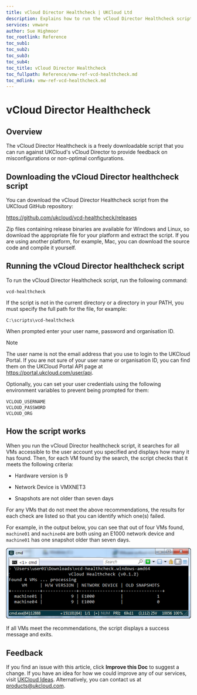 ```yaml
---
title: vCloud Director Healthcheck | UKCloud Ltd
description: Explains how to run the vCloud Director Healthcheck script
services: vmware
author: Sue Highmoor
toc_rootlink: Reference
toc_sub1: 
toc_sub2:
toc_sub3:
toc_sub4:
toc_title: vCloud Director Healthcheck
toc_fullpath: Reference/vmw-ref-vcd-healthcheck.md
toc_mdlink: vmw-ref-vcd-healthcheck.md
---
```


# vCloud Director Healthcheck

## Overview

The vCloud Director Healthcheck is a freely downloadable script that you can run against UKCloud's vCloud Director to provide feedback on misconfigurations or non-optimal configurations.

## Downloading the vCloud Director healthcheck script

You can download the vCloud Director Healthcheck script from the UKCloud GitHub repository:

<https://github.com/ukcloud/vcd-healthcheck/releases>

Zip files containing release binaries are available for Windows and Linux, so download the appropriate file for your platform and extract the script. If you are using another platform, for example, Mac, you can download the source code and compile it yourself.

## Running the vCloud Director healthcheck script

To run the vCloud Director Healthcheck script, run the following command:

    vcd-healthcheck

If the script is not in the current directory or a directory in your PATH, you must specify the full path for the file, for example:

    C:\scripts\vcd-healthcheck

When prompted enter your user name, password and organisation ID.

> [!NOTE]
> The user name is not the email address that you use to login to the UKCloud Portal. If you are not sure of your user name or organisation ID, you can find them on the UKCloud Portal API page at <https://portal.ukcloud.com/user/api>.

Optionally, you can set your user credentials using the following environment variables to prevent being prompted for them:

```
VCLOUD_USERNAME
VCLOUD_PASSWORD
VCLOUD_ORG
```

## How the script works

When you run the vCloud Director healthcheck script, it searches for all VMs accessible to the user account you specified and displays how many it has found. Then, for each VM found by the search, the script checks that it meets the following criteria:

- Hardware version is 9

- Network Device is VMXNET3

- Snapshots are not older than seven days

For any VMs that do not meet the above recommendations, the results for each check are listed so that you can identify which one(s) failed.

For example, in the output below, you can see that out of four VMs found, `machine01` and `machine04` are both using an E1000 network device and `machine01` has one snapshot older than seven days.

![Results of vCloud Director healthcheck](images/vmw-vcd-healthcheck.png)

If all VMs meet the recommendations, the script displays a success message and exits.

## Feedback

If you find an issue with this article, click **Improve this Doc** to suggest a change. If you have an idea for how we could improve any of our services, visit [UKCloud Ideas](https://ideas.ukcloud.com). Alternatively, you can contact us at <products@ukcloud.com>.